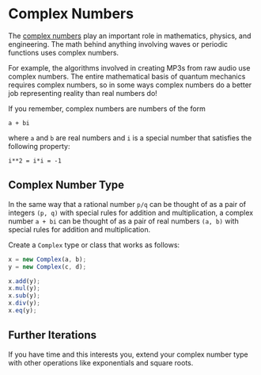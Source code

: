 # Complex Numbers

The [complex numbers](https://en.wikipedia.org/wiki/Complex_number) play an important role in mathematics, physics, and engineering.  The math behind anything involving waves or periodic functions uses complex numbers.

For example, the algorithms involved in creating MP3s from raw audio use complex numbers.  The entire mathematical basis of quantum mechanics requires complex numbers, so in some ways complex numbers do a better job representing reality than real numbers do!

If you remember, complex numbers are numbers of the form

```
a + bi
```

where `a` and `b` are real numbers and `i` is a special number that satisfies the following property:

```
i**2 = i*i = -1
```

## Complex Number Type

In the same way that a rational number `p/q` can be thought of as a pair of integers `(p, q)` with special rules for addition and multiplication, a complex number `a + bi` can be thought of as a pair of real numbers `(a, b)` with special rules for addition and multiplication.

Create a `Complex` type or class that works as follows:

```javascript
x = new Complex(a, b);
y = new Complex(c, d);

x.add(y);
x.mul(y);
x.sub(y);
x.div(y);
x.eq(y);
```

## Further Iterations

If you have time and this interests you, extend your complex number type with other operations like exponentials and square roots.
